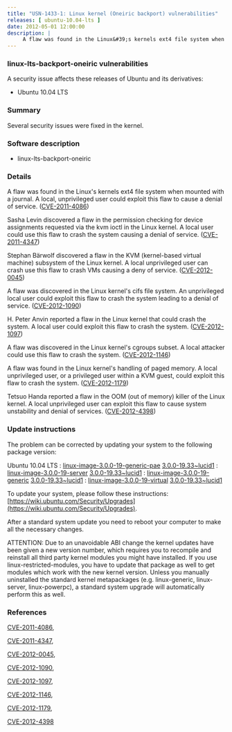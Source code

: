 ```yaml
---
title: "USN-1433-1: Linux kernel (Oneiric backport) vulnerabilities"
releases: [ ubuntu-10.04-lts ]
date: 2012-05-01 12:00:00
description: |
     A flaw was found in the Linux&#39;s kernels ext4 file system when mounted with a journal. A local, unprivileged user could exploit this flaw to cause a denial of service. ([CVE-2011-4086](http://people.ubuntu.com/~ubuntu-security/cve/CVE-2011-4086))
--- 
```

 
### linux-lts-backport-oneiric vulnerabilities

A security issue affects these releases of Ubuntu and its derivatives:

* Ubuntu 10.04 LTS

### Summary

Several security issues were fixed in the kernel. 

### Software description

* linux-lts-backport-oneiric 

### Details

 A flaw was found in the Linux&#39;s kernels ext4 file system when mounted with a journal. A local, unprivileged user could exploit this flaw to cause a denial of service. ([CVE-2011-4086](http://people.ubuntu.com/~ubuntu-security/cve/CVE-2011-4086))

Sasha Levin discovered a flaw in the permission checking for device assignments requested via the kvm ioctl in the Linux kernel. A local user could use this flaw to crash the system causing a denial of service. ([CVE-2011-4347](http://people.ubuntu.com/~ubuntu-security/cve/CVE-2011-4347))

Stephan Bärwolf discovered a flaw in the KVM (kernel-based virtual machine) subsystem of the Linux kernel. A local unprivileged user can crash use this flaw to crash VMs causing a deny of service. ([CVE-2012-0045](http://people.ubuntu.com/~ubuntu-security/cve/CVE-2012-0045))

A flaw was discovered in the Linux kernel&#39;s cifs file system. An unprivileged local user could exploit this flaw to crash the system leading to a denial of service. ([CVE-2012-1090](http://people.ubuntu.com/~ubuntu-security/cve/CVE-2012-1090))

H. Peter Anvin reported a flaw in the Linux kernel that could crash the system. A local user could exploit this flaw to crash the system. ([CVE-2012-1097](http://people.ubuntu.com/~ubuntu-security/cve/CVE-2012-1097))

A flaw was discovered in the Linux kernel&#39;s cgroups subset. A local attacker could use this flaw to crash the system. ([CVE-2012-1146](http://people.ubuntu.com/~ubuntu-security/cve/CVE-2012-1146))

A flaw was found in the Linux kernel&#39;s handling of paged memory. A local unprivileged user, or a privileged user within a KVM guest, could exploit this flaw to crash the system. ([CVE-2012-1179](http://people.ubuntu.com/~ubuntu-security/cve/CVE-2012-1179))

Tetsuo Handa reported a flaw in the OOM (out of memory) killer of the Linux kernel. A local unprivileged user can exploit this flaw to cause system unstability and denial of services. ([CVE-2012-4398](http://people.ubuntu.com/~ubuntu-security/cve/CVE-2012-4398)) 

### Update instructions

The problem can be corrected by updating your system to the following package version:

Ubuntu 10.04 LTS
 : [linux-image-3.0.0-19-generic-pae](https://launchpad.net/ubuntu/+source/linux-lts-backport-oneiric) <span> [3.0.0-19.33~lucid1](https://launchpad.net/ubuntu/+source/linux-lts-backport-oneiric/3.0.0-19.33~lucid1) </span> 
 : [linux-image-3.0.0-19-server](https://launchpad.net/ubuntu/+source/linux-lts-backport-oneiric) <span> [3.0.0-19.33~lucid1](https://launchpad.net/ubuntu/+source/linux-lts-backport-oneiric/3.0.0-19.33~lucid1) </span> 
 : [linux-image-3.0.0-19-generic](https://launchpad.net/ubuntu/+source/linux-lts-backport-oneiric) <span> [3.0.0-19.33~lucid1](https://launchpad.net/ubuntu/+source/linux-lts-backport-oneiric/3.0.0-19.33~lucid1) </span> 
 : [linux-image-3.0.0-19-virtual](https://launchpad.net/ubuntu/+source/linux-lts-backport-oneiric) <span> [3.0.0-19.33~lucid1](https://launchpad.net/ubuntu/+source/linux-lts-backport-oneiric/3.0.0-19.33~lucid1) </span> 

To update your system, please follow these instructions: [https://wiki.ubuntu.com/Security/Upgrades](https://wiki.ubuntu.com/Security/Upgrades).

After a standard system update you need to reboot your computer to make all the necessary changes.

ATTENTION: Due to an unavoidable ABI change the kernel updates have been given a new version number, which requires you to recompile and reinstall all third party kernel modules you might have installed. If you use linux-restricted-modules, you have to update that package as well to get modules which work with the new kernel version. Unless you manually uninstalled the standard kernel metapackages (e.g. linux-generic, linux-server, linux-powerpc), a standard system upgrade will automatically perform this as well. 

### References

 [CVE-2011-4086](http://people.ubuntu.com/~ubuntu-security/cve/CVE-2011-4086), 

 [CVE-2011-4347](http://people.ubuntu.com/~ubuntu-security/cve/CVE-2011-4347), 

 [CVE-2012-0045](http://people.ubuntu.com/~ubuntu-security/cve/CVE-2012-0045), 

 [CVE-2012-1090](http://people.ubuntu.com/~ubuntu-security/cve/CVE-2012-1090), 

 [CVE-2012-1097](http://people.ubuntu.com/~ubuntu-security/cve/CVE-2012-1097), 

 [CVE-2012-1146](http://people.ubuntu.com/~ubuntu-security/cve/CVE-2012-1146), 

 [CVE-2012-1179](http://people.ubuntu.com/~ubuntu-security/cve/CVE-2012-1179), 

 [CVE-2012-4398](http://people.ubuntu.com/~ubuntu-security/cve/CVE-2012-4398)
 
